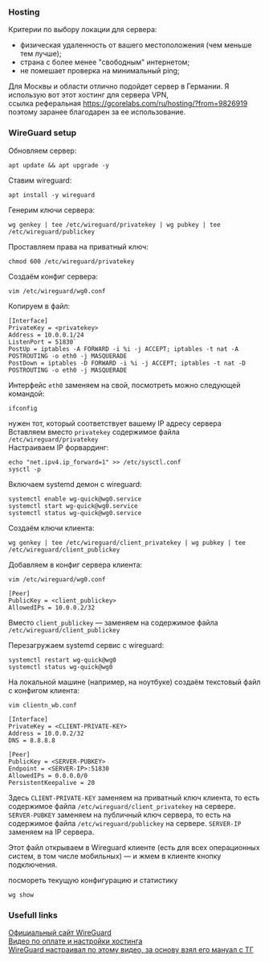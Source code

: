 ### Hosting
Критерии по выбору локации для сервера:
- физическая удаленность от вашего местоположения (чем меньше тем лучше);
- страна с более менее "свободным" интернетом;  
- не помешает проверка на минимальный ping;
  
Для Москвы и области отлично подойдет сервер в Германии. Я использую вот этот хостинг для сервера VPN,  
ссылка реферальная https://gcorelabs.com/ru/hosting/?from=9826919 поэтому заранее благодарен за ее использование.
### WireGuard setup

Обновляем сервер:
```
apt update && apt upgrade -y
```

Ставим wireguard:
```
apt install -y wireguard
```

Генерим ключи сервера:
```
wg genkey | tee /etc/wireguard/privatekey | wg pubkey | tee /etc/wireguard/publickey
```

Проставляем права на приватный ключ:
```
chmod 600 /etc/wireguard/privatekey
```
Создаём конфиг сервера:
```
vim /etc/wireguard/wg0.conf
```
Копируем в файл:
```
[Interface]  
PrivateKey = <privatekey>
Address = 10.0.0.1/24
ListenPort = 51830`
PostUp = iptables -A FORWARD -i %i -j ACCEPT; iptables -t nat -A POSTROUTING -o eth0 -j MASQUERADE
PostDown = iptables -D FORWARD -i %i -j ACCEPT; iptables -t nat -D POSTROUTING -o eth0 -j MASQUERADE
```
Интерфейс `eth0` заменяем на свой, посмотреть можно следующей командой:
```
ifconfig
```
нужен тот, который соответствует вашему IP адресу сервера  
Вставляем вместо `privatekey` содержимое файла `/etc/wireguard/privatekey`  
Настраиваем IP форвардинг:
```
echo "net.ipv4.ip_forward=1" >> /etc/sysctl.conf
sysctl -p
```
Включаем systemd демон с wireguard:
```
systemctl enable wg-quick@wg0.service
systemctl start wg-quick@wg0.service
systemctl status wg-quick@wg0.service
```  
Создаём ключи клиента:
```
wg genkey | tee /etc/wireguard/client_privatekey | wg pubkey | tee /etc/wireguard/client_publickey
```
Добавляем в конфиг сервера клиента:
```
vim /etc/wireguard/wg0.conf
```
```
[Peer]
PublicKey = <client_publickey>
AllowedIPs = 10.0.0.2/32
```
Вместо `client_publickey`  — заменяем на содержимое файла `/etc/wireguard/client_publickey`

Перезагружаем systemd сервис с wireguard:
```
systemctl restart wg-quick@wg0
systemctl status wg-quick@wg0
```
На локальной машине (например, на ноутбуке) создаём текстовый файл с конфигом клиента:
```
vim clientn_wb.conf
```
```
[Interface]
PrivateKey = <CLIENT-PRIVATE-KEY>
Address = 10.0.0.2/32
DNS = 8.8.8.8

[Peer]
PublicKey = <SERVER-PUBKEY>
Endpoint = <SERVER-IP>:51830
AllowedIPs = 0.0.0.0/0
PersistentKeepalive = 20
```
Здесь `CLIENT-PRIVATE-KEY` заменяем на приватный ключ клиента, то есть содержимое 
файла `/etc/wireguard/client_privatekey` на сервере.  
`SERVER-PUBKEY` заменяем на публичный ключ сервера, то есть на содержимое 
файла `/etc/wireguard/publickey` на сервере. `SERVER-IP` заменяем на IP сервера. 

Этот файл открываем в Wireguard клиенте (есть для всех операционных систем, в том 
числе мобильных) — и жмем в клиенте кнопку подключения.

посмореть текущую конфигурацию и статистику
```
wg show
```

### Usefull links

[Официальный сайт WireGuard](https://www.wireguard.com/quickstart/#command-line-interface)  
[Видео по оплате и настройки хостинга](https://www.youtube.com/watch?v=XvbY-xY5dWY)    
[WireGuard настраивал по этому видео, за основу взял его мануал с ТГ](https://www.youtube.com/watch?v=5Aql0V-ta8A&t=223s)   

